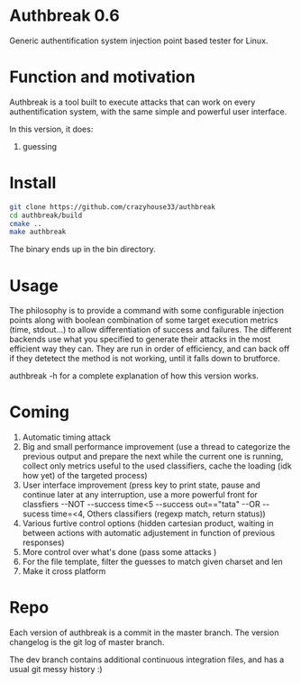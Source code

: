 # Authbreak 0.6
Generic authentification system injection point based tester for Linux.


# Function and motivation
Authbreak is a tool built to execute attacks that can work on every authentification system, with the same simple and powerful user interface.

In this version, it does:

1. guessing


# Install

```bash
git clone https://github.com/crazyhouse33/authbreak
cd authbreak/build
cmake ..
make authbreak
```

The binary ends up in the bin directory.

# Usage

The philosophy is to provide a command with some configurable injection points along with boolean combination of some target execution metrics (time, stdout...) to allow differentiation of success and failures. The different backends use what you specified to generate their attacks in the most efficient way they can. They are run in order of efficiency, and can back off if they detetect the method is not working, until it falls down to brutforce. 

authbreak -h for a complete explanation of how this version works.

# Coming

1. Automatic timing attack
2. Big and small performance improvement (use a thread to categorize the previous output and prepare the next while the current one is running, collect only metrics useful to the used classifiers, cache the loading (idk how yet) of the targeted process)
3. User interface improvement (press key to print state, pause and continue later at any interruption, use a more powerful front for classfiers --NOT --success time<5 --success out=="tata" --OR --sucess time=<4, Others classifiers (regexp match, return status))
4. Various furtive control options (hidden cartesian product, waiting in between actions with automatic adjustement in function of previous responses)
5. More control over what's done (pass some attacks )
6. For the file template, filter the guesses to match given charset and len
7. Make it cross platform 

# Repo

Each version of authbreak is a commit in the master branch. The version changelog is the git log of master branch. 

The dev branch contains additional continuous integration files, and has a usual git messy history :)

